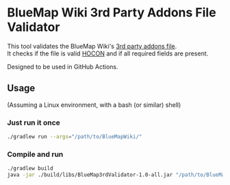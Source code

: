 # BlueMap Wiki 3rd Party Addons File Validator

This tool validates the BlueMap Wiki's [3rd party addons file](https://github.com/BlueMap-Minecraft/BlueMapWiki/blob/master/assets/addon_browser/addons.conf).\
It checks if the file is valid [HOCON](https://github.com/lightbend/config/blob/main/HOCON.md)
and if all required fields are present.

Designed to be used in GitHub Actions.


## Usage
(Assuming a Linux environment, with a bash (or similar) shell)

### Just run it once
```bash
./gradlew run --args="/path/to/BlueMapWiki/"
```

### Compile and run
```bash
./gradlew build
java -jar ./build/libs/BlueMap3rdValidator-1.0-all.jar "/path/to/BlueMapWiki/"
```

